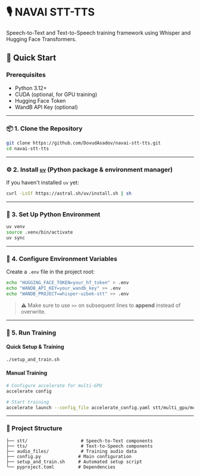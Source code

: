 # 🎙️ NAVAI STT-TTS

Speech-to-Text and Text-to-Speech training framework using Whisper and Hugging Face Transformers.

## 🚀 Quick Start

### Prerequisites

- Python 3.12+
- CUDA (optional, for GPU training)
- Hugging Face Token
- WandB API Key (optional)

---

### 📦 1. Clone the Repository

```bash
git clone https://github.com/DovudAsadov/navai-stt-tts.git
cd navai-stt-tts
```

---

### ⚙️ 2. Install [`uv`](https://github.com/astral-sh/uv) (Python package & environment manager)

If you haven't installed `uv` yet:

```bash
curl -LsSf https://astral.sh/uv/install.sh | sh
```

---

### 🧪 3. Set Up Python Environment

```bash
uv venv
source .venv/bin/activate
uv sync
```

---

### 🔐 4. Configure Environment Variables

Create a `.env` file in the project root:

```bash
echo "HUGGING_FACE_TOKEN=your_hf_token" > .env
echo "WANDB_API_KEY=your_wandb_key" >> .env
echo "WANDB_PROJECT=whisper-uzbek-stt" >> .env
```

> ⚠️ Make sure to use `>>` on subsequent lines to **append** instead of overwrite.

---

### 🚀 5. Run Training

#### Quick Setup & Training
```bash
./setup_and_train.sh
```

#### Manual Training
```bash
# Configure accelerate for multi-GPU
accelerate config

# Start training
accelerate launch --config_file accelerate_config.yaml stt/multi_gpu/model.py
```

---

### 📁 Project Structure

```
├── stt/                    # Speech-to-Text components
├── tts/                    # Text-to-Speech components  
├── audio_files/            # Training audio data
├── config.py              # Main configuration
├── setup_and_train.sh     # Automated setup script
└── pyproject.toml         # Dependencies
```